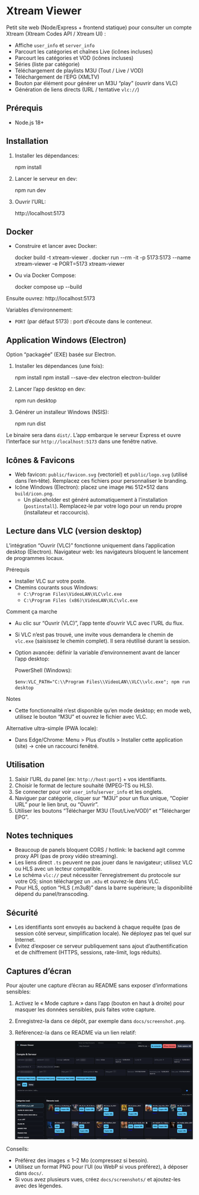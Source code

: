 Xtream Viewer
=============

Petit site web (Node/Express + frontend statique) pour consulter un compte Xtream (Xtream Codes API / Xtream UI) :

- Affiche `user_info` et `server_info`
- Parcourt les catégories et chaînes Live (icônes incluses)
- Parcourt les catégories et VOD (icônes incluses)
- Séries (liste par catégorie)
- Téléchargement de playlists M3U (Tout / Live / VOD)
- Téléchargement de l’EPG (XMLTV)
- Bouton par élément pour générer un M3U “play” (ouvrir dans VLC)
- Génération de liens directs (URL / tentative `vlc://`)

Prérequis
---------

- Node.js 18+

Installation
------------

1. Installer les dépendances:

   npm install

2. Lancer le serveur en dev:

   npm run dev

3. Ouvrir l’URL:

   http://localhost:5173

Docker
------

- Construire et lancer avec Docker:

  docker build -t xtream-viewer .
  docker run --rm -it -p 5173:5173 --name xtream-viewer -e PORT=5173 xtream-viewer

- Ou via Docker Compose:

  docker compose up --build

Ensuite ouvrez: http://localhost:5173

Variables d’environnement:
- `PORT` (par défaut 5173) : port d’écoute dans le conteneur.

Application Windows (Electron)
------------------------------

Option “packagée” (EXE) basée sur Electron.

1) Installer les dépendances (une fois):

   npm install
   npm install --save-dev electron electron-builder

2) Lancer l’app desktop en dev:

   npm run desktop

3) Générer un installeur Windows (NSIS):

   npm run dist

Le binaire sera dans `dist/`. L’app embarque le serveur Express et ouvre l’interface sur `http://localhost:5173` dans une fenêtre native.

Icônes & Favicons
-----------------

- Web favicon: `public/favicon.svg` (vectoriel) et `public/logo.svg` (utilisé dans l’en‑tête). Remplacez ces fichiers pour personnaliser le branding.
- Icône Windows (Electron): placez une image `PNG` 512×512 dans `build/icon.png`.
  - Un placeholder est généré automatiquement à l’installation (`postinstall`). Remplacez‑le par votre logo pour un rendu propre (installateur et raccourcis).

Lecture dans VLC (version desktop)
----------------------------------

L’intégration “Ouvrir (VLC)” fonctionne uniquement dans l’application desktop (Electron). Navigateur web: les navigateurs bloquent le lancement de programmes locaux.

Prérequis
- Installer VLC sur votre poste.
- Chemins courants sous Windows:
  - `C:\Program Files\VideoLAN\VLC\vlc.exe`
  - `C:\Program Files (x86)\VideoLAN\VLC\vlc.exe`

Comment ça marche
- Au clic sur “Ouvrir (VLC)”, l’app tente d’ouvrir VLC avec l’URL du flux.
- Si VLC n’est pas trouvé, une invite vous demandera le chemin de `vlc.exe` (saisissez le chemin complet). Il sera réutilisé durant la session.
- Option avancée: définir la variable d’environnement avant de lancer l’app desktop:

  PowerShell (Windows):

      $env:VLC_PATH="C:\\Program Files\\VideoLAN\\VLC\\vlc.exe"; npm run desktop

Notes
- Cette fonctionnalité n’est disponible qu’en mode desktop; en mode web, utilisez le bouton “M3U” et ouvrez le fichier avec VLC.

Alternative ultra-simple (PWA locale):
- Dans Edge/Chrome: Menu > Plus d’outils > Installer cette application (site) → crée un raccourci fenêtré.

Utilisation
-----------

1. Saisir l’URL du panel (ex: `http://host:port`) + vos identifiants.
2. Choisir le format de lecture souhaité (MPEG-TS ou HLS).
3. Se connecter pour voir `user_info`/`server_info` et les onglets.
4. Naviguer par catégorie, cliquer sur “M3U” pour un flux unique, “Copier URL” pour le lien brut, ou “Ouvrir”.
5. Utiliser les boutons “Télécharger M3U (Tout/Live/VOD)” et “Télécharger EPG”.

Notes techniques
---------------

- Beaucoup de panels bloquent CORS / hotlink: le backend agit comme proxy API (pas de proxy vidéo streaming).
- Les liens direct `.ts` peuvent ne pas jouer dans le navigateur; utilisez VLC ou HLS avec un lecteur compatible.
- Le schéma `vlc://` peut nécessiter l’enregistrement du protocole sur votre OS; sinon téléchargez un `.m3u` et ouvrez-le dans VLC.
- Pour HLS, option “HLS (.m3u8)” dans la barre supérieure; la disponibilité dépend du panel/transcoding.

Sécurité
-------

- Les identifiants sont envoyés au backend à chaque requête (pas de session côté serveur, simplification locale). Ne déployez pas tel quel sur Internet.
- Évitez d’exposer ce serveur publiquement sans ajout d’authentification et de chiffrement (HTTPS, sessions, rate-limit, logs réduits).

Captures d’écran
-----------------

Pour ajouter une capture d’écran au README sans exposer d’informations sensibles:

1. Activez le « Mode capture » dans l’app (bouton en haut à droite) pour masquer les données sensibles, puis faites votre capture.
2. Enregistrez-la dans ce dépôt, par exemple dans `docs/screenshot.png`.
3. Référencez-la dans ce README via un lien relatif:

   ![Xtream Viewer — Capture](docs/screenshot.png)

Conseils:
- Préférez des images ≤ 1–2 Mo (compressez si besoin).
- Utilisez un format PNG pour l’UI (ou WebP si vous préférez), à déposer dans `docs/`.
- Si vous avez plusieurs vues, créez `docs/screenshots/` et ajoutez-les avec des légendes.
